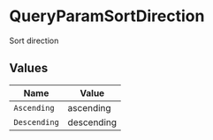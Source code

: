 # QueryParamSortDirection

Sort direction


## Values

| Name         | Value        |
| ------------ | ------------ |
| `Ascending`  | ascending    |
| `Descending` | descending   |
